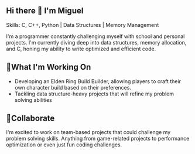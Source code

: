 ## Hi there 👋 I'm Miguel 

Skills: C, C++, Python | Data Structures | Memory Management

I'm a programmer constantly challenging myself with school and personal projects. I'm currently
diving deep into data structures, memory allocation, and C, honing my ability to write 
optimized and efficient code. 

## 🤖What I'm Working On
- Developing an Elden Ring Build Builder, allowing players to craft their own character build based on their preferences.
- Tackling data structure-heavy projects that will refine my problem solving abilities

## 👾Collaborate

I'm excited to work on team-based projects that could challenge my problem solving skills. Anything from 
game-related projects to performance optimization or even just fun coding challenges. 





